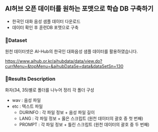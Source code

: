 ## AI허브 오픈 데이터를 원하는 포맷으로 학습 DB 구축하기
- 한국인 대화 음성 샘플 데이터 다운로드
- 데이터 확인 후 훈련DB 포맷으로 구축

### 📁Dataset
원천 데이터셋은 AI-Hub의 한국인 대화음성 샘플 데이터를 활용하였습니다.

https://www.aihub.or.kr/aihubdata/data/view.do?currMenu=&topMenu=&aihubDataSe=data&dataSetSn=130

### 📌Results Description
화자(34, 35)별로 폴더를 나누어 정리
각 폴더 구성
- wav : 음성 파일
- etc : 텍스트 파일
  - DURINFO : 각 파일 정보 + 음성 파일 길이
  - LANG : 각 파일 정보 + 옳은 스크립트 (원천 데이터의 괄호 중 첫 번째)
  - PROMPT : 각 파일 정보 + 틀린 스크립트 (원천 데이터의 괄호 중 두 번째)
